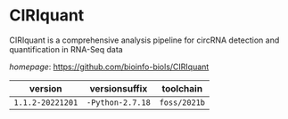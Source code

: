 # CIRIquant

CIRIquant is a comprehensive analysis pipeline for circRNA detection and quantification in RNA-Seq data

*homepage*: <https://github.com/bioinfo-biols/CIRIquant>

version | versionsuffix | toolchain
--------|---------------|----------
``1.1.2-20221201`` | ``-Python-2.7.18`` | ``foss/2021b``
